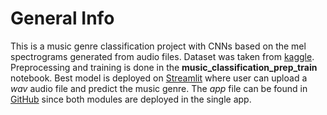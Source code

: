 # General Info
This is a music genre classification project with CNNs based on the mel spectrograms generated from audio files. Dataset was taken from [kaggle](https://www.kaggle.com/andradaolteanu/gtzan-dataset-music-genre-classification). Preprocessing and training is done in the **music_classification_prep_train** notebook. Best model is deployed on [Streamlit](https://share.streamlit.io/twrzeszcz/music-generation-streamlit/main/app_streamlit_merged.py) where user can upload a *wav* audio file and predict the music genre. The *app* file can be found in [GitHub](https://github.com/twrzeszcz/music-generation-streamlit) since both modules are deployed in the single app.
